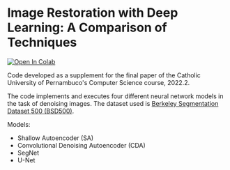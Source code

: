 # Image Restoration with Deep Learning: A Comparison of Techniques

[![Open In Colab](https://raw.githubusercontent.com/amrzv/awesome-colab-notebooks/main/images/colab.svg)](https://colab.research.google.com/drive/1a_V8JgDADzc4DnRziOVm9FWgQwrsLeOf)

Code developed as a supplement for the final paper of the Catholic University of Pernambuco's Computer Science course, 2022.2.

The code implements and executes four different neural network models in the task of denoising images. The dataset used is [Berkeley Segmentation Dataset 500 (BSD500)](https://www2.eecs.berkeley.edu/Research/Projects/CS/vision/grouping/resources.html).

Models:
- Shallow Autoencoder (SA)
- Convolutional Denoising Autoencoder (CDA)
- SegNet
- U-Net
